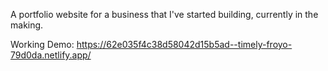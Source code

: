 A portfolio website for a business that I've started building, currently in the making.

Working Demo: https://62e035f4c38d58042d15b5ad--timely-froyo-79d0da.netlify.app/
